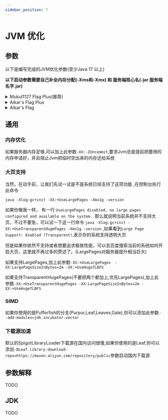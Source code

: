 ```yaml
---
sidebar_position: 7
---
```


# JVM 优化

## 参数

以下是编写完成的JVM优化参数(至少Java 17 以上)

**以下启动参数需要自己补全内存分配(-Xms和-Xmx) 和 服务端核心名(-jar 服务端名字.jar)**

<details>
  <summary>Mukul1127 Flag Plus(推荐)</summary>

Mukul1127 Flag Plus是现代的启动参数,使用ZGC作为垃圾回收，**注意:Mukul1127 Flag Plus至少需要4c8g以上环境才可以发挥出优势,4c8g一下请使用aikar flag plus**,Mukul1127 Flag Plus需要Java17以上!

```shell
java -XX:+UnlockExperimentalVMOptions -XX:+UnlockDiagnosticVMOptions -XX:+UseFMA -XX:+UseVectorCmov -XX:+UseNewLongLShift -XX:+UseFastStosb -XX:+SegmentedCodeCache -XX:+OptimizeStringConcat -XX:+DoEscapeAnalysis -XX:+OmitStackTraceInFastThrow -XX:+AlwaysActAsServerClassMachine -XX:+AlwaysPreTouch -XX:+DisableExplicitGC -XX:NmethodSweepActivity=1 -XX:ReservedCodeCacheSize=400M -XX:NonNMethodCodeHeapSize=12M -XX:ProfiledCodeHeapSize=194M -XX:NonProfiledCodeHeapSize=194M -XX:-DontCompileHugeMethods -XX:MaxNodeLimit=240000 -XX:NodeLimitFudgeFactor=8000 -XX:+UseVectorCmov -XX:+PerfDisableSharedMem -XX:+UseFastUnorderedTimeStamps -XX:+UseCriticalJavaThreadPriority -XX:ThreadPriorityPolicy=1 -XX:+UseZGC -XX:AllocatePrefetchStyle=1 -XX:-ZProactive
```

如果你使用Java 21 以上,你可以将`-XX:-ZProactive`换`-XX:+ZGenerational`,Java 22以上必须切换

</details>

<details>
  <summary>Aikar's Flag Plus</summary>

Aikar's Flag 是最通用的优化启动参数,Aikar's Flag Plus是在Aikar's Flag上进行了更好的优化

```shell
java -XX:+UnlockExperimentalVMOptions -XX:+UnlockDiagnosticVMOptions -XX:+UseFMA -XX:+UseVectorCmov -XX:+UseNewLongLShift -XX:+UseFastStosb -XX:+SegmentedCodeCache -XX:+OptimizeStringConcat -XX:+DoEscapeAnalysis -XX:+OmitStackTraceInFastThrow -XX:+AlwaysActAsServerClassMachine -XX:+AlwaysPreTouch -XX:+DisableExplicitGC -XX:NmethodSweepActivity=1 -XX:ReservedCodeCacheSize=400M -XX:NonNMethodCodeHeapSize=12M -XX:ProfiledCodeHeapSize=194M -XX:NonProfiledCodeHeapSize=194M -XX:-DontCompileHugeMethods -XX:MaxNodeLimit=240000 -XX:NodeLimitFudgeFactor=8000 -XX:+UseVectorCmov -XX:+PerfDisableSharedMem -XX:+UseFastUnorderedTimeStamps -XX:+UseCriticalJavaThreadPriority -XX:ThreadPriorityPolicy=1 -XX:AllocatePrefetchStyle=3 -XX:+UseG1GC -XX:MaxGCPauseMillis=37 -XX:+PerfDisableSharedMem -XX:G1HeapRegionSize=16M -XX:G1NewSizePercent=23 -XX:G1ReservePercent=20 -XX:SurvivorRatio=32 -XX:G1MixedGCCountTarget=3 -XX:G1HeapWastePercent=20 -XX:InitiatingHeapOccupancyPercent=10 -XX:G1RSetUpdatingPauseTimePercent=0 -XX:MaxTenuringThreshold=1 -XX:G1SATBBufferEnqueueingThresholdPercent=30 -XX:G1ConcMarkStepDurationMillis=5.0 -XX:GCTimeRatio=99 -XX:G1ConcRefinementServiceIntervalMillis=150 -XX:G1ConcRSHotCardLimit=16 
```

</details>

<details>
  <summary>Aikar's Flag </summary>

```shell
java -XX:+UseG1GC -XX:+ParallelRefProcEnabled -XX:MaxGCPauseMillis=200 -XX:+UnlockExperimentalVMOptions -XX:+DisableExplicitGC -XX:+AlwaysPreTouch -XX:G1NewSizePercent=30 -XX:G1MaxNewSizePercent=40 -XX:G1HeapRegionSize=8M -XX:G1ReservePercent=20 -XX:G1HeapWastePercent=5 -XX:G1MixedGCCountTarget=4 -XX:InitiatingHeapOccupancyPercent=15 -XX:G1MixedGCLiveThresholdPercent=90 -XX:G1RSetUpdatingPauseTimePercent=5 -XX:SurvivorRatio=32 -XX:+PerfDisableSharedMem -XX:MaxTenuringThreshold=1
```

</details>

## 通用

### 内存优化

如果服务器内存足够,可以加上此参数`-XX:-ZUncommit`,要求Jvm总是提前把要用的内存申请好，并且阻止Jvm把临时空出来的内存还给系统

### 大页支持

当然，在动手前，让我们先试一试是不是系统已经支持了这项功能 ,在控制台执行此命令

```shell
java -Xlog:gc+init -XX:+UseLargePages -Xmx1g -version
```

如果你像我一样， 有一行 `UseLargePages disabled, no large pages configured and available on the system. `那么就说明当前系统并不支持大页，不过不要急，可以试一下这一行命令 `java -Xlog:gc+init -XX:+UseTransparentHugePages -Xmx1g -version` ,如果看到`Large Page Support: Enabled (Transparent)`,表示你的系统支持透明大页

但是如果你依然不支持或者想要追求极致性能，可以去百度搜索当前的系统如何开启大页，这里就不再过多的赘述了。(LargePages对服务器提升相当巨大)

如果支持LargePages,加上此参数`-XX:+UseLargePages  -XX:LargePageSizeInBytes=2m -XX:+UseHugeTLBFS`

如果支持TransparentHugePages(不要把两个都加上,优先LargePages),加上此参数`-XX:+UseTransparentHugePages -XX:LargePageSizeInBytes=2m -XX:+UseHugeTLBFS`

### SIMD

如果你使用的是Pufferfish的分支(Purpur,Leaf,Leaves,Gale),你可以添加此参数`--add-modules=jdk.incubator.vector`

### 下载源加速

默认的SpigotLibraryLoader下载源在国内访问很慢,如果你使用的是Leaf,你可以添加`-DLeaf.library-download-repo=https://maven.aliyun.com/repository/public`参数启动国内下载源

## 参数解释

TODO 

## JDK

TODO
